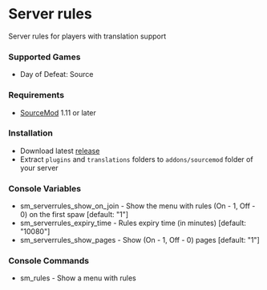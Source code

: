 # Server rules

Server rules for players with translation support

### Supported Games

* Day of Defeat: Source

### Requirements

* [SourceMod](https://www.sourcemod.net) 1.11 or later

### Installation

* Download latest [release](https://github.com/dronelektron/server-rules/releases)
* Extract `plugins` and `translations` folders to `addons/sourcemod` folder of your server

### Console Variables

* sm_serverrules_show_on_join - Show the menu with rules (On - 1, Off - 0) on the first spaw [default: "1"]
* sm_serverrules_expiry_time - Rules expiry time (in minutes) [default: "10080"]
* sm_serverrules_show_pages - Show (On - 1, Off - 0) pages [default: "1"]

### Console Commands

* sm_rules - Show a menu with rules
